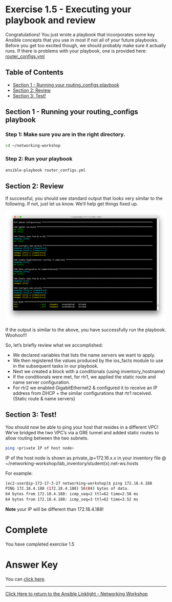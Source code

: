 # Exercise 1.5 - Executing your playbook and review

Congratulations! You just wrote a playbook that incorporates some key Ansible concepts that you use in most if not all of your future playbooks. Before you get too excited though, we should probably make sure it actually runs.  If there is problems with your playbook, one is provided here: [router_configs.yml](router_configs.yml)

## Table of Contents
 - [Section 1 - Running your routing_configs playbook](#section-1---running-your-routing_configs-playbook)
 - [Section 2: Review](#section-2-review)
 - [Section 3: Test!](#section-3-test)

## Section 1 - Running your routing_configs playbook

### Step 1: Make sure you are in the right directory.

```bash
cd ~/networking-workshop
```

### Step 2: Run your playbook

```bash
ansible-playbook router_configs.yml
```

## Section 2: Review

If successful, you should see standard output that looks very similar to the following. If not, just let us know. We’ll help get things fixed up.

![Figure 1: routing_configs stdout](playbookrun.png)

If the output is similar to the above, you have successfully run the playbook. Woohoo!!!

So, let’s briefly review what we accomplished:

 - We declared variables that lists the name servers we want to apply.
 - We then registered the values produced by the ios_facts module to use in the subsequent tasks in our playbook.
 - Next we created a block with a conditionals {using inventory_hostname}
 - If the conditionals were met, for rtr1, we applied the static route and name server configuration.
 - For rtr2 we enabled GigabitEthernet2 & configured it to receive an IP address from DHCP + the similar configurations that rtr1 received. {Static route & name servers}

## Section 3: Test!

You should now be able to ping your host that resides in a different VPC! We’ve bridged the two VPC’s via a GRE tunnel and added static routes to allow routing between the two subnets.

```bash
ping <private IP of host node>
```

IP of the host node is shown as private_ip=172.16.x.x in your inventory file @ ~/networking-workshop/lab_inventory/student(x).net-ws.hosts

For example:
```bash
[ec2-user@ip-172-17-3-27 networking-workshop]$ ping 172.18.4.188
PING 172.18.4.188 (172.18.4.188) 56(84) bytes of data.
64 bytes from 172.18.4.188: icmp_seq=2 ttl=62 time=2.58 ms
64 bytes from 172.18.4.188: icmp_seq=3 ttl=62 time=3.52 ms
```
**Note** your IP will be different than 172.18.4.188!

# Complete
You have completed exercise 1.5

# Answer Key
You can [click here](https://github.com/network-automation/linklight/blob/master/exercises/networking/1.5-run_routing_configs/router_configs.yml).

 ---
[Click Here to return to the Ansible Linklight - Networking Workshop](../README.md)
